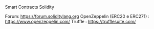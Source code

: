 Smart Contracts Solidity


Forum: https://forum.soliditylang.org
OpenZeppelin (ERC20 e ERC271) : https://www.openzeppelin.com/
Truffle : https://trufflesuite.com/